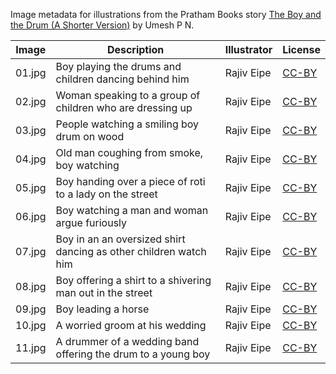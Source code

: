 Image metadata for illustrations from the Pratham Books story [The Boy and the Drum (A Shorter Version)](https://storyweaver.org.in/stories/1121-the-boy-and-the-drum-a-shorter-version) by Umesh P N.

Image | Description | Illustrator | License
----- | ----------- | ----------- | -------
01.jpg | Boy playing the drums and children dancing behind him | Rajiv Eipe | [CC-BY](https://creativecommons.org/licenses/by/4.0/)
02.jpg | Woman speaking to a group of children who are dressing up | Rajiv Eipe | [CC-BY](https://creativecommons.org/licenses/by/4.0/)
03.jpg | People watching a smiling boy drum on wood | Rajiv Eipe | [CC-BY](https://creativecommons.org/licenses/by/4.0/)
04.jpg | Old man coughing from smoke, boy watching | Rajiv Eipe | [CC-BY](https://creativecommons.org/licenses/by/4.0/)
05.jpg | Boy handing over a piece of roti to a lady on the street | Rajiv Eipe | [CC-BY](https://creativecommons.org/licenses/by/4.0/)
06.jpg | Boy watching a man and woman argue furiously | Rajiv Eipe | [CC-BY](https://creativecommons.org/licenses/by/4.0/)
07.jpg | Boy in an an oversized shirt dancing as other children watch him | Rajiv Eipe | [CC-BY](https://creativecommons.org/licenses/by/4.0/)
08.jpg | Boy offering a shirt to a shivering man out in the street | Rajiv Eipe | [CC-BY](https://creativecommons.org/licenses/by/4.0/)
09.jpg | Boy leading a horse | Rajiv Eipe | [CC-BY](https://creativecommons.org/licenses/by/4.0/)
10.jpg | A worried groom at his wedding | Rajiv Eipe | [CC-BY](https://creativecommons.org/licenses/by/4.0/)
11.jpg | A drummer of a wedding band offering the drum to a young boy | Rajiv Eipe | [CC-BY](https://creativecommons.org/licenses/by/4.0/)
